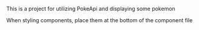 This is a project for utilizing PokeApi and displaying some pokemon

When styling components, place them at the bottom of the component file
